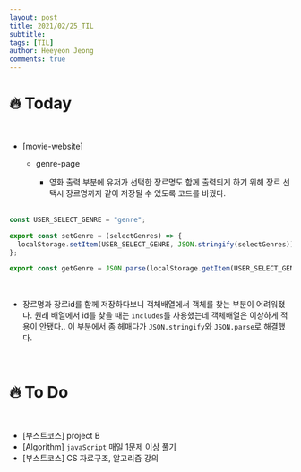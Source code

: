 ```yaml
---
layout: post
title: 2021/02/25_TIL
subtitle:
tags: [TIL]
author: Heeyeon Jeong
comments: true
---
```


# 🔥 Today

<br>

- [movie-website]

  - genre-page

    - 영화 출력 부분에 유저가 선택한 장르명도 함께 출력되게 하기 위해 장르 선택시 장르명까지 같이 저장될 수 있도록 코드를 바꿨다.

    <br>

```javascript
const USER_SELECT_GENRE = "genre";

export const setGenre = (selectGenres) => {
  localStorage.setItem(USER_SELECT_GENRE, JSON.stringify(selectGenres));
};

export const getGenre = JSON.parse(localStorage.getItem(USER_SELECT_GENRE));
```

<br>

- 장르명과 장르id를 함께 저장하다보니 객체배열에서 객체를 찾는 부분이 어려워졌다. 원래 배열에서 id를 찾을 때는 `includes`를 사용했는데 객체배열은 이상하게 적용이 안됐다.. 이 부분에서 좀 헤매다가 `JSON.stringify`와 `JSON.parse`로 해결했다.

<br>

# 🔥 To Do

<br>

- [부스트코스] project B
- [Algorithm] `javaScript` 매일 1문제 이상 풀기
- [부스트코스] CS 자료구조, 알고리즘 강의
